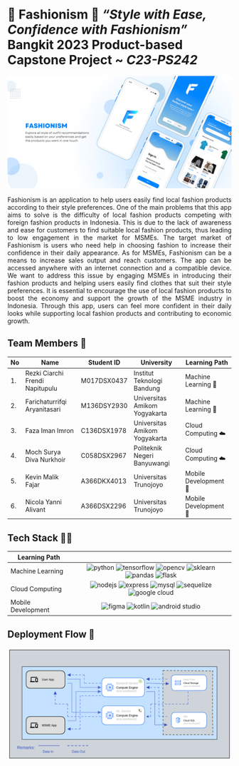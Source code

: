 # :dress: Fashionism :jeans: *“Style with Ease, Confidence with Fashionism”* Bangkit 2023 Product-based Capstone Project ~ *C23-PS242*

![banner](banner.png)

<div align="justify">
Fashionism is an application to help users easily find local fashion products according to their style preferences. One of the main problems that this app aims to solve is the difficulty of local fashion products competing with foreign fashion products in Indonesia. This is due to the lack of awareness and ease for customers to find suitable local fashion products, thus leading to low engagement in the market for MSMEs. The target market of Fashionism is users who need help in choosing fashion to increase their confidence in their daily appearance. As for MSMEs, Fashionism can be a means to increase sales output and reach customers. The app can be accessed anywhere with an internet connection and a compatible device. We want to address this issue by engaging MSMEs in introducing their fashion products and helping users easily find clothes that suit their style preferences. It is essential to encourage the use of local fashion products to boost the economy and support the growth of the MSME industry in Indonesia. Through this app, users can feel more confident in their daily looks while supporting local fashion products and contributing to economic growth.
</div>

## Team Members :busts_in_silhouette:

| No  | Name                            | Student ID  | University                    | Learning Path      |
| --- | ------------------------------- | ----------- | ----------------------------- | ------------------ |
| 1.   | Rezki Ciarchi Frendi Napitupulu | M017DSX0437 | Institut Teknologi Bandung    | Machine Learning :robot:  |
| 2.   | Farichaturrifqi Aryanitasari    | M136DSY2930 | Universitas Amikom Yogyakarta | Machine Learning  :robot: |
| 3.   | Faza Iman Imron                 | C136DSX1978 | Universitas Amikom Yogyakarta | Cloud Computing :cloud:   |
| 4.   | Moch Surya Diva Nurkhoir        | C058DSX2967 | Politeknik Negeri Banyuwangi  | Cloud Computing  :cloud:  |
| 5.   | Kevin Malik Fajar               | A366DKX4013 | Universitas Trunojoyo         | Mobile Development :iphone:|
| 6.   | Nicola Yanni Alivant            | A366DSX2296 | Universitas Trunojoyo         | Mobile Development :iphone: |

## Tech Stack :technologist:

| Learning Path |     |
| ----------- | :-: |
| Machine Learning | ![python](https://img.shields.io/badge/Python-3776AB?style=for-the-badge&logo=python&logoColor=white) ![tensorflow](https://img.shields.io/badge/Tensorflow-FF6F00?style=for-the-badge&logo=tensorflow&logoColor=white) ![opencv](https://img.shields.io/badge/OpenCV-27338e?style=for-the-badge&logo=OpenCV&logoColor=white) ![sklearn](https://img.shields.io/badge/scikit_learn-F7931E?style=for-the-badge&logo=scikit-learn&logoColor=white) ![pandas](https://img.shields.io/badge/pandas-150458?style=for-the-badge&logo=pandas&logoColor=white) ![flask](https://img.shields.io/badge/Flask-000000?style=for-the-badge&logo=flask&logoColor=white) |
| Cloud Computing| ![nodejs](https://img.shields.io/badge/Node.js-339933?style=for-the-badge&logo=nodedotjs&logoColor=white) ![express](https://img.shields.io/badge/Express.js-000000?style=for-the-badge&logo=express&logoColor=white) ![mysql](https://img.shields.io/badge/MySQL-005C84?style=for-the-badge&logo=mysql&logoColor=white) ![sequelize](https://img.shields.io/badge/Sequelize-52B0E7?style=for-the-badge&logo=Sequelize&logoColor=white) ![google cloud](https://img.shields.io/badge/Google_Cloud-4285F4?style=for-the-badge&logo=google-cloud&logoColor=white) |
| Mobile Development| ![figma](https://img.shields.io/badge/Figma-F24E1E?style=for-the-badge&logo=figma&logoColor=white) ![kotlin](https://img.shields.io/badge/Kotlin-0095D5?&style=for-the-badge&logo=kotlin&logoColor=white) ![android studio](https://img.shields.io/badge/Android_Studio-3DDC84?style=for-the-badge&logo=android-studio&logoColor=white) |

## Deployment Flow :rocket:

![deployment flow](deployment-flow.png)
